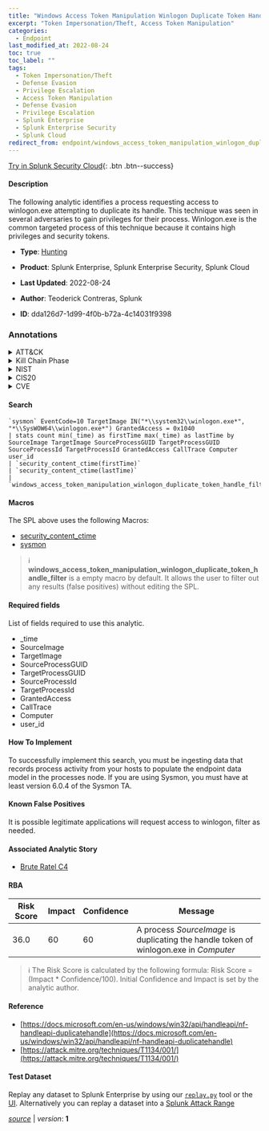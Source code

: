 ```yaml
---
title: "Windows Access Token Manipulation Winlogon Duplicate Token Handle"
excerpt: "Token Impersonation/Theft, Access Token Manipulation"
categories:
  - Endpoint
last_modified_at: 2022-08-24
toc: true
toc_label: ""
tags:
  - Token Impersonation/Theft
  - Defense Evasion
  - Privilege Escalation
  - Access Token Manipulation
  - Defense Evasion
  - Privilege Escalation
  - Splunk Enterprise
  - Splunk Enterprise Security
  - Splunk Cloud
redirect_from: endpoint/windows_access_token_manipulation_winlogon_duplicate_token_handle/
---
```




[Try in Splunk Security Cloud](https://www.splunk.com/en_us/cyber-security.html){: .btn .btn--success}

#### Description

The following analytic identifies a process requesting access to winlogon.exe attempting to duplicate its handle. This technique was seen in several adversaries to gain privileges for their process. Winlogon.exe is the common targeted process of this technique because it contains high privileges and security tokens.

- **Type**: [Hunting](https://github.com/splunk/security_content/wiki/Detection-Analytic-Types)
- **Product**: Splunk Enterprise, Splunk Enterprise Security, Splunk Cloud

- **Last Updated**: 2022-08-24
- **Author**: Teoderick Contreras, Splunk
- **ID**: dda126d7-1d99-4f0b-b72a-4c14031f9398

### Annotations
<details>
  <summary>ATT&CK</summary>

<div markdown="1">

#### [ATT&CK](https://attack.mitre.org/)

| ID          | Technique   | Tactic         |
| ----------- | ----------- |--------------- |
| [T1134.001](https://attack.mitre.org/techniques/T1134/001/) | Token Impersonation/Theft | Defense Evasion, Privilege Escalation |

| [T1134](https://attack.mitre.org/techniques/T1134/) | Access Token Manipulation | Defense Evasion, Privilege Escalation |

</div>
</details>


<details>
  <summary>Kill Chain Phase</summary>

<div markdown="1">

* Exploitation


</div>
</details>


<details>
  <summary>NIST</summary>

<div markdown="1">

* DE.AE



</div>
</details>

<details>
  <summary>CIS20</summary>

<div markdown="1">

* CIS 10



</div>
</details>

<details>
  <summary>CVE</summary>

<div markdown="1">


</div>
</details>


#### Search

```
`sysmon` EventCode=10 TargetImage IN("*\\system32\\winlogon.exe*", "*\\SysWOW64\\winlogon.exe*") GrantedAccess = 0x1040 
| stats count min(_time) as firstTime max(_time) as lastTime by SourceImage TargetImage SourceProcessGUID TargetProcessGUID SourceProcessId TargetProcessId GrantedAccess CallTrace Computer user_id 
| `security_content_ctime(firstTime)` 
| `security_content_ctime(lastTime)` 
| `windows_access_token_manipulation_winlogon_duplicate_token_handle_filter`
```

#### Macros
The SPL above uses the following Macros:
* [security_content_ctime](https://github.com/splunk/security_content/blob/develop/macros/security_content_ctime.yml)
* [sysmon](https://github.com/splunk/security_content/blob/develop/macros/sysmon.yml)

> :information_source:
> **windows_access_token_manipulation_winlogon_duplicate_token_handle_filter** is a empty macro by default. It allows the user to filter out any results (false positives) without editing the SPL.



#### Required fields
List of fields required to use this analytic.
* _time
* SourceImage
* TargetImage
* SourceProcessGUID
* TargetProcessGUID
* SourceProcessId
* TargetProcessId
* GrantedAccess
* CallTrace
* Computer
* user_id



#### How To Implement
To successfully implement this search, you must be ingesting data that records process activity from your hosts to populate the endpoint data model in the processes node. If you are using Sysmon, you must have at least version 6.0.4 of the Sysmon TA.
#### Known False Positives
It is possible legitimate applications will request access to winlogon, filter as needed.

#### Associated Analytic Story
* [Brute Ratel C4](/stories/brute_ratel_c4)




#### RBA

| Risk Score  | Impact      | Confidence   | Message      |
| ----------- | ----------- |--------------|--------------|
| 36.0 | 60 | 60 | A process $SourceImage$ is duplicating the handle token of winlogon.exe in $Computer$ |


> :information_source:
> The Risk Score is calculated by the following formula: Risk Score = (Impact * Confidence/100). Initial Confidence and Impact is set by the analytic author.


#### Reference

* [https://docs.microsoft.com/en-us/windows/win32/api/handleapi/nf-handleapi-duplicatehandle](https://docs.microsoft.com/en-us/windows/win32/api/handleapi/nf-handleapi-duplicatehandle)
* [https://attack.mitre.org/techniques/T1134/001/](https://attack.mitre.org/techniques/T1134/001/)



#### Test Dataset
Replay any dataset to Splunk Enterprise by using our [`replay.py`](https://github.com/splunk/attack_data#using-replaypy) tool or the [UI](https://github.com/splunk/attack_data#using-ui).
Alternatively you can replay a dataset into a [Splunk Attack Range](https://github.com/splunk/attack_range#replay-dumps-into-attack-range-splunk-server)




[*source*](https://github.com/splunk/security_content/tree/develop/detections/endpoint/windows_access_token_manipulation_winlogon_duplicate_token_handle.yml) \| *version*: **1**
